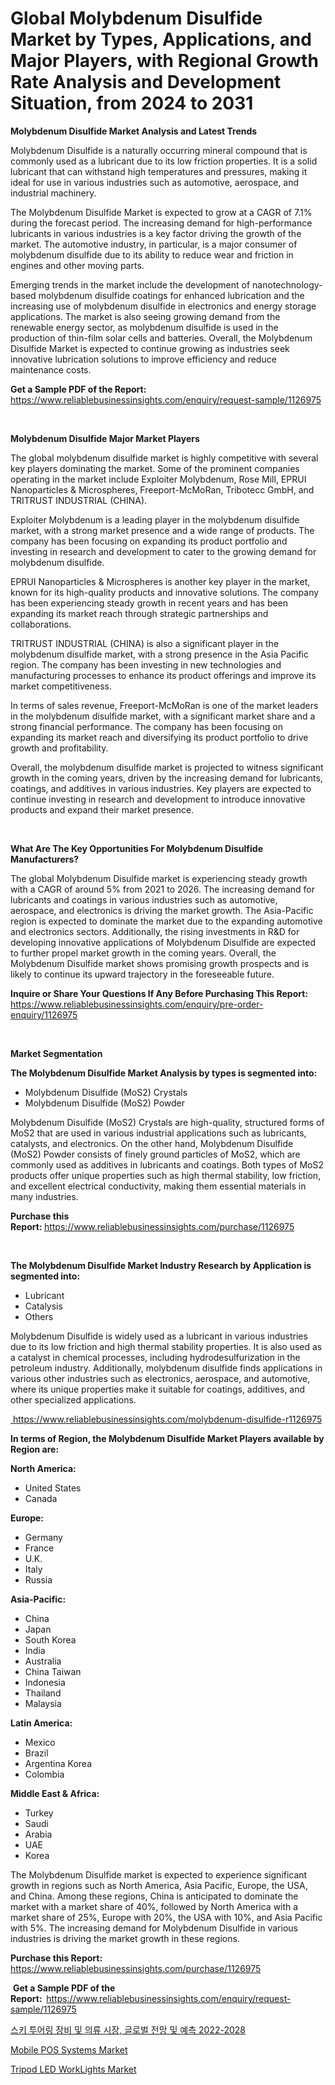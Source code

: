 <p><h1>Global Molybdenum Disulfide Market by Types, Applications, and Major Players, with Regional Growth Rate Analysis and Development Situation, from 2024 to 2031</h1></p><p><strong>Molybdenum Disulfide Market Analysis and Latest Trends</strong></p>
<p><p>Molybdenum Disulfide is a naturally occurring mineral compound that is commonly used as a lubricant due to its low friction properties. It is a solid lubricant that can withstand high temperatures and pressures, making it ideal for use in various industries such as automotive, aerospace, and industrial machinery.</p><p>The Molybdenum Disulfide Market is expected to grow at a CAGR of 7.1% during the forecast period. The increasing demand for high-performance lubricants in various industries is a key factor driving the growth of the market. The automotive industry, in particular, is a major consumer of molybdenum disulfide due to its ability to reduce wear and friction in engines and other moving parts.</p><p>Emerging trends in the market include the development of nanotechnology-based molybdenum disulfide coatings for enhanced lubrication and the increasing use of molybdenum disulfide in electronics and energy storage applications. The market is also seeing growing demand from the renewable energy sector, as molybdenum disulfide is used in the production of thin-film solar cells and batteries. Overall, the Molybdenum Disulfide Market is expected to continue growing as industries seek innovative lubrication solutions to improve efficiency and reduce maintenance costs.</p></p>
<p><strong>Get a Sample PDF of the Report:&nbsp;</strong> <a href="https://www.reliablebusinessinsights.com/enquiry/request-sample/1126975">https://www.reliablebusinessinsights.com/enquiry/request-sample/1126975</a></p>
<p>&nbsp;</p>
<p><strong>Molybdenum Disulfide Major Market Players</strong></p>
<p><p>The global molybdenum disulfide market is highly competitive with several key players dominating the market. Some of the prominent companies operating in the market include Exploiter Molybdenum, Rose Mill, EPRUI Nanoparticles & Microspheres, Freeport-McMoRan, Tribotecc GmbH, and TRITRUST INDUSTRIAL (CHINA).</p><p>Exploiter Molybdenum is a leading player in the molybdenum disulfide market, with a strong market presence and a wide range of products. The company has been focusing on expanding its product portfolio and investing in research and development to cater to the growing demand for molybdenum disulfide.</p><p>EPRUI Nanoparticles & Microspheres is another key player in the market, known for its high-quality products and innovative solutions. The company has been experiencing steady growth in recent years and has been expanding its market reach through strategic partnerships and collaborations.</p><p>TRITRUST INDUSTRIAL (CHINA) is also a significant player in the molybdenum disulfide market, with a strong presence in the Asia Pacific region. The company has been investing in new technologies and manufacturing processes to enhance its product offerings and improve its market competitiveness.</p><p>In terms of sales revenue, Freeport-McMoRan is one of the market leaders in the molybdenum disulfide market, with a significant market share and a strong financial performance. The company has been focusing on expanding its market reach and diversifying its product portfolio to drive growth and profitability.</p><p>Overall, the molybdenum disulfide market is projected to witness significant growth in the coming years, driven by the increasing demand for lubricants, coatings, and additives in various industries. Key players are expected to continue investing in research and development to introduce innovative products and expand their market presence.</p></p>
<p>&nbsp;</p>
<p><strong>What Are The Key Opportunities For Molybdenum Disulfide Manufacturers?</strong></p>
<p><p>The global Molybdenum Disulfide market is experiencing steady growth with a CAGR of around 5% from 2021 to 2026. The increasing demand for lubricants and coatings in various industries such as automotive, aerospace, and electronics is driving the market growth. The Asia-Pacific region is expected to dominate the market due to the expanding automotive and electronics sectors. Additionally, the rising investments in R&D for developing innovative applications of Molybdenum Disulfide are expected to further propel market growth in the coming years. Overall, the Molybdenum Disulfide market shows promising growth prospects and is likely to continue its upward trajectory in the foreseeable future.</p></p>
<p><strong>Inquire or Share Your Questions If Any Before Purchasing This Report:</strong> <a href="https://www.reliablebusinessinsights.com/enquiry/pre-order-enquiry/1126975">https://www.reliablebusinessinsights.com/enquiry/pre-order-enquiry/1126975</a></p>
<p>&nbsp;</p>
<p><strong>Market Segmentation</strong></p>
<p><strong>The Molybdenum Disulfide Market Analysis by types is segmented into:</strong></p>
<p><ul><li>Molybdenum Disulfide (MoS2) Crystals</li><li>Molybdenum Disulfide (MoS2) Powder</li></ul></p>
<p><p>Molybdenum Disulfide (MoS2) Crystals are high-quality, structured forms of MoS2 that are used in various industrial applications such as lubricants, catalysts, and electronics. On the other hand, Molybdenum Disulfide (MoS2) Powder consists of finely ground particles of MoS2, which are commonly used as additives in lubricants and coatings. Both types of MoS2 products offer unique properties such as high thermal stability, low friction, and excellent electrical conductivity, making them essential materials in many industries.</p></p>
<p><strong>Purchase this Report:&nbsp;</strong><a href="https://www.reliablebusinessinsights.com/purchase/1126975">https://www.reliablebusinessinsights.com/purchase/1126975</a></p>
<p>&nbsp;</p>
<p><strong>The Molybdenum Disulfide Market Industry Research by Application is segmented into:</strong></p>
<p><ul><li>Lubricant</li><li>Catalysis</li><li>Others</li></ul></p>
<p><p>Molybdenum Disulfide is widely used as a lubricant in various industries due to its low friction and high thermal stability properties. It is also used as a catalyst in chemical processes, including hydrodesulfurization in the petroleum industry. Additionally, molybdenum disulfide finds applications in various other industries such as electronics, aerospace, and automotive, where its unique properties make it suitable for coatings, additives, and other specialized applications.</p></p>
<p><a href="https://www.reliablebusinessinsights.com/molybdenum-disulfide-r1126975">&nbsp;https://www.reliablebusinessinsights.com/molybdenum-disulfide-r1126975</a></p>
<p><strong>In terms of Region, the Molybdenum Disulfide Market Players available by Region are:</strong></p>
<p>
    <p> <strong> North America: </strong>
        <ul>
            <li>United States</li>
            <li>Canada</li>
        </ul>
        </p> 
    <p> <strong> Europe: </strong>
        <ul>
            <li>Germany</li>
            <li>France</li>
            <li>U.K.</li>
            <li>Italy</li>
            <li>Russia</li>
        </ul>
        </p> 
    <p> <strong> Asia-Pacific: </strong>
        <ul>
            <li>China</li>
            <li>Japan</li>
            <li>South Korea</li>
            <li>India</li>
            <li>Australia</li>
            <li>China Taiwan</li>
            <li>Indonesia</li>
            <li>Thailand</li>
            <li>Malaysia</li>
        </ul>
        </p> 
    <p> <strong> Latin America: </strong>
        <ul>
            <li>Mexico</li>
            <li>Brazil</li>
            <li>Argentina Korea</li>
            <li>Colombia</li>
        </ul>
        </p> 
    <p> <strong> Middle East & Africa: </strong>
        <ul>
            <li>Turkey</li>
            <li>Saudi</li>
            <li>Arabia</li>
            <li>UAE</li>
            <li>Korea</li>
        </ul>
    </p>
    </p>
<p><p>The Molybdenum Disulfide market is expected to experience significant growth in regions such as North America, Asia Pacific, Europe, the USA, and China. Among these regions, China is anticipated to dominate the market with a market share of 40%, followed by North America with a market share of 25%, Europe with 20%, the USA with 10%, and Asia Pacific with 5%. The increasing demand for Molybdenum Disulfide in various industries is driving the market growth in these regions.</p></p>
<p><strong>Purchase this Report: </strong><a href="https://www.reliablebusinessinsights.com/purchase/1126975">https://www.reliablebusinessinsights.com/purchase/1126975</a></p>
<p>&nbsp;<strong>Get a Sample PDF of the Report:&nbsp;&nbsp;</strong><a href="https://www.reliablebusinessinsights.com/enquiry/request-sample/1126975">https://www.reliablebusinessinsights.com/enquiry/request-sample/1126975</a></p>
<p><strong></strong></p>
<p><p><a href="https://github.com/Hubertstyenger6685/Market-Research-Report-List-2/blob/main/6985858130174.md">스키 투어링 장비 및 의류 시장, 글로벌 전망 및 예측 2022-2028</a></p><p><a href="https://github.com/juniordelafrance/Market-Research-Report-List-4/blob/main/mobile-pos-systems-market.md">Mobile POS Systems Market</a></p><p><a href="https://issuu.com/reportprime-2/docs/tripod-led-worklights-market-size-2030.pptx">Tripod LED WorkLights Market</a></p></p>